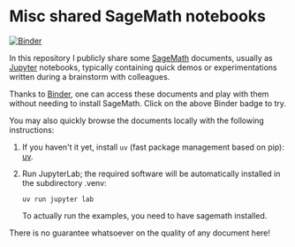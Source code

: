# Misc shared SageMath notebooks

[![Binder](https://mybinder.org/badge.svg)](https://mybinder.org/v2/gh/nthiery/shared-sage-notebooks/master)

In this repository I publicly share some [SageMath](https://www.sagemath.org) documents,
usually as [Jupyter](https://jupyter.org) notebooks, typically containing quick demos or
experimentations written during a brainstorm with colleagues.

Thanks to [Binder](https://mybinder.org), one can access these documents and play with them
without needing to install SageMath. Click on the above Binder badge to try.

You may also quickly browse the documents locally with the following instructions:

1.  If you haven't it yet, install `uv` (fast package management based on pip):
    [uv](https://docs.astral.sh/uv/getting-started/installation/).

2.  Run JupyterLab; the required software will be automatically
    installed in the subdirectory .venv:
     ```
     uv run jupyter lab
     ```

    To actually run the examples, you need to have sagemath installed.

There is no guarantee whatsoever on the quality of any document here!
